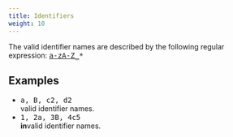 ```yaml
---
title: Identifiers
weight: 10
---
```


The valid identifier names are described by the following regular expression: <tt>[a-zA-Z_]([a-zA-Z0-9_])*</tt>

## Examples

*   <tt>a, B, c2, d2</tt>  
    valid identifier names.
*   <tt>1, 2a, 3B, 4c5</tt>  
    **in**valid identifier names.